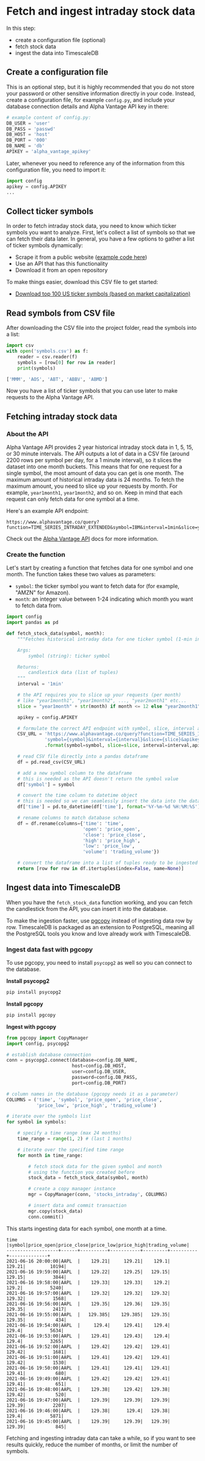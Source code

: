 # Fetch and ingest intraday stock data

In this step:

* create a configuration file (optional)
* fetch stock data
* ingest the data into TimescaleDB

## Create a configuration file

This is an optional step, but it is highly recommended that you do not store your password or other sensitive information
directly in your code. Instead, create a configuration file, for example `config.py`, and include your
database connection details and Alpha Vantage API key in there:

```python
# example content of config.py:
DB_USER = 'user'
DB_PASS = 'passwd'
DB_HOST = 'host'
DB_PORT = '000'
DB_NAME = 'db'
APIKEY = 'alpha_vantage_apikey'
```

Later, whenever you need to reference any of the information from this configuration file, you need to import it:
```python
import config
apikey = config.APIKEY
...
```

## Collect ticker symbols

In order to fetch intraday stock data, you need to know which ticker symbols you want to analyze.
First, let's collect a list of symbols so that we can fetch their data later.
In general, you have a few options to gather a list of ticker symbols dynamically:

* Scrape it from a public website ([example code here][scraping-example])
* Use an API that has this functionality
* Download it from an open repository

To make things easier, download this CSV file to get started:

* [Download top 100 US ticker symbols (based on market capitalization)][symbols-csv]

## Read symbols from CSV file

After downloading the CSV file into the project folder, read the symbols into a list:

```python
import csv
with open('symbols.csv') as f:
    reader = csv.reader(f)
    symbols = [row[0] for row in reader]
    print(symbols)

['MMM', 'AOS', 'ABT', 'ABBV', 'ABMD']
```

Now you have a list of ticker symbols that you can use later to make requests to the Alpha Vantage API.

## Fetching intraday stock data

### About the API

Alpha Vantage API provides 2 year historical intraday stock data in 1, 5, 15, or 30 minute
intervals. The API outputs a lot of data in a CSV file (around 2200 rows per symbol per
day, for a 1 minute interval), so it slices the dataset into one month buckets. This means
that for one request for a single symbol, the most amount of data you can get is one month.
 The maximum amount of historical intraday data is 24 months. To fetch the maximum
 amount, you need to slice up your requests by month. For example, `year1month1`,
 `year1month2`, and so on. Keep in mind that each request can only fetch data for one
 symbol at a time.

Here's an example API endpoint:

```
https://www.alphavantage.co/query?function=TIME_SERIES_INTRADAY_EXTENDED&symbol=IBM&interval=1min&slice=year1month1&apikey=your_apikey
```

Check out the [Alpha Vantage API](https://www.alphavantage.co/documentation/) docs for more information.

### Create the function

Let's start by creating a function that fetches data for one symbol and one month. The function takes these two values as parameters:

* `symbol`: the ticker symbol you want to fetch data for (for example, "AMZN" for Amazon).
* `month`: an integer value between 1-24 indicating which month you want to fetch data from.

```python
import config
import pandas as pd

def fetch_stock_data(symbol, month):
    """Fetches historical intraday data for one ticker symbol (1-min interval)

    Args:
        symbol (string): ticker symbol

    Returns:
        candlestick data (list of tuples)
    """
    interval = '1min'

    # the API requires you to slice up your requests (per month)
    # like "year1month1", "year1month2", ..., "year2month1" etc...
    slice = "year1month" + str(month) if month <= 12 else "year2month1" + str(month)

    apikey = config.APIKEY

    # formulate the correct API endpoint with symbol, slice, interval and apikey
    CSV_URL = 'https://www.alphavantage.co/query?function=TIME_SERIES_INTRADAY_EXTENDED&' \
              'symbol={symbol}&interval={interval}&slice={slice}&apikey={apikey}' \
              .format(symbol=symbol, slice=slice, interval=interval,apikey=apikey)

    # read CSV file directly into a pandas dataframe
    df = pd.read_csv(CSV_URL)

    # add a new symbol column to the dataframe
    # this is needed as the API doesn't return the symbol value
    df['symbol'] = symbol

    # convert the time column to datetime object
    # this is needed so we can seamlessly insert the data into the database later
    df['time'] = pd.to_datetime(df['time'], format='%Y-%m-%d %H:%M:%S')

    # rename columns to match database schema
    df = df.rename(columns={'time': 'time',
                            'open': 'price_open',
                            'close': 'price_close',
                            'high': 'price_high',
                            'low': 'price_low',
                            'volume': 'trading_volume'})

    # convert the dataframe into a list of tuples ready to be ingested
    return [row for row in df.itertuples(index=False, name=None)]
```

## Ingest data into TimescaleDB

When you have the `fetch_stock_data` function working, and you can fetch the candlestick from the API, you can insert it into the database.

To make the ingestion faster, use [pgcopy][pgcopy-docs] instead of ingesting
data row by row. TimescaleDB is packaged as an extension to PostgreSQL, meaning all the PostgreSQL tools you know and
love already work with TimescaleDB.

### Ingest data fast with pgcopy

To use pgcopy, you need to install `psycopg2` as well so you can connect to the database.

**Install psycopg2**
```bash
pip install psycopg2
```

**Install pgcopy**
```bash
pip install pgcopy
```

**Ingest with pgcopy**
```python
from pgcopy import CopyManager
import config, psycopg2

# establish database connection
conn = psycopg2.connect(database=config.DB_NAME,
                        host=config.DB_HOST,
                        user=config.DB_USER,
                        password=config.DB_PASS,
                        port=config.DB_PORT)

# column names in the database (pgcopy needs it as a parameter)
COLUMNS = ('time', 'symbol', 'price_open', 'price_close',
           'price_low', 'price_high', 'trading_volume')

# iterate over the symbols list
for symbol in symbols:

    # specify a time range (max 24 months)
    time_range = range(1, 2) # (last 1 months)

    # iterate over the specified time range
    for month in time_range:

        # fetch stock data for the given symbol and month
        # using the function you created before
        stock_data = fetch_stock_data(symbol, month)

        # create a copy manager instance
        mgr = CopyManager(conn, 'stocks_intraday', COLUMNS)

        # insert data and commit transaction
        mgr.copy(stock_data)
        conn.commit()
```
This starts ingesting data for each symbol, one month at a time.

```
time               |symbol|price_open|price_close|price_low|price_high|trading_volume|
-------------------+------+----------+-----------+---------+----------+--------------+
2021-06-16 20:00:00|AAPL  |    129.21|     129.21|    129.1|    129.21|         10194|
2021-06-16 19:59:00|AAPL  |    129.22|     129.25|   129.15|    129.15|          3844|
2021-06-16 19:58:00|AAPL  |    129.33|     129.33|    129.2|     129.2|          5240|
2021-06-16 19:57:00|AAPL  |    129.32|     129.32|   129.32|    129.32|          1568|
2021-06-16 19:56:00|AAPL  |    129.35|     129.36|   129.35|    129.35|          2417|
2021-06-16 19:55:00|AAPL  |   129.385|    129.385|   129.35|    129.35|           434|
2021-06-16 19:54:00|AAPL  |     129.4|     129.41|    129.4|     129.4|          5634|
2021-06-16 19:53:00|AAPL  |    129.41|     129.43|    129.4|     129.4|          3265|
2021-06-16 19:52:00|AAPL  |    129.42|     129.42|   129.41|    129.42|          1681|
2021-06-16 19:51:00|AAPL  |    129.41|     129.42|   129.41|    129.42|          1530|
2021-06-16 19:50:00|AAPL  |    129.41|     129.41|   129.41|    129.41|           680|
2021-06-16 19:49:00|AAPL  |    129.42|     129.42|   129.41|    129.41|           651|
2021-06-16 19:48:00|AAPL  |    129.38|     129.42|   129.38|    129.42|           520|
2021-06-16 19:47:00|AAPL  |    129.39|     129.39|   129.39|    129.39|          2207|
2021-06-16 19:46:00|AAPL  |    129.38|      129.4|   129.38|     129.4|          5871|
2021-06-16 19:45:00|AAPL  |    129.39|     129.39|   129.39|    129.39|           845|
```

<highlight type="tip">
Fetching and ingesting intraday data can take a while, so if you want to see results quickly,
reduce the number of months, or limit the number of symbols.
</highlight>



[explore]: /tutorials/analyze-intraday-stocks/explore-stocks-data
[scraping-example]: https://github.com/timescale/examples/blob/master/analyze-intraday-stocks/scrape_symbols.py
[symbols-csv]: https://assets.timescale.com/docs/downloads/symbols.csv
[pgcopy-docs]: https://pgcopy.readthedocs.io/en/latest/
